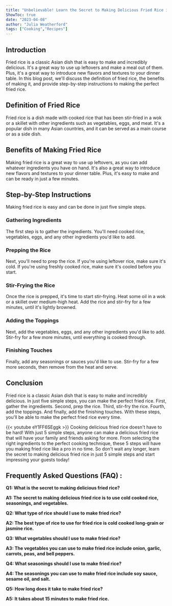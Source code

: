 ```yaml
---
title: "Unbelievable! Learn the Secret to Making Delicious Fried Rice in Just 5 Simple Steps!"
ShowToc: true 
date: "2023-04-08"
author: "Julia Weatherford" 
tags: ["Cooking","Recipes"]
---
```

## Introduction

Fried rice is a classic Asian dish that is easy to make and incredibly delicious. It's a great way to use up leftovers and make a meal out of them. Plus, it's a great way to introduce new flavors and textures to your dinner table. In this blog post, we'll discuss the definition of fried rice, the benefits of making it, and provide step-by-step instructions to making the perfect fried rice. 

## Definition of Fried Rice

Fried rice is a dish made with cooked rice that has been stir-fried in a wok or a skillet with other ingredients such as vegetables, eggs, and meat. It's a popular dish in many Asian countries, and it can be served as a main course or as a side dish. 

## Benefits of Making Fried Rice

Making fried rice is a great way to use up leftovers, as you can add whatever ingredients you have on hand. It's also a great way to introduce new flavors and textures to your dinner table. Plus, it's easy to make and can be ready in just a few minutes. 

## Step-by-Step Instructions

Making fried rice is easy and can be done in just five simple steps. 

### Gathering Ingredients

The first step is to gather the ingredients. You'll need cooked rice, vegetables, eggs, and any other ingredients you'd like to add. 

### Prepping the Rice

Next, you'll need to prep the rice. If you're using leftover rice, make sure it's cold. If you're using freshly cooked rice, make sure it's cooled before you start. 

### Stir-Frying the Rice

Once the rice is prepped, it's time to start stir-frying. Heat some oil in a wok or a skillet over medium-high heat. Add the rice and stir-fry for a few minutes, until it's lightly browned. 

### Adding the Toppings

Next, add the vegetables, eggs, and any other ingredients you'd like to add. Stir-fry for a few more minutes, until everything is cooked through. 

### Finishing Touches

Finally, add any seasonings or sauces you'd like to use. Stir-fry for a few more seconds, then remove from the heat and serve. 

## Conclusion

Fried rice is a classic Asian dish that is easy to make and incredibly delicious. In just five simple steps, you can make the perfect fried rice. First, gather the ingredients. Second, prep the rice. Third, stir-fry the rice. Fourth, add the toppings. And finally, add the finishing touches. With these steps, you'll be able to make the perfect fried rice every time.

{{< youtube eY1FF6SEggk >}} 
Cooking delicious fried rice doesn't have to be hard! With just 5 simple steps, anyone can make a delicious fried rice that will have your family and friends asking for more. From selecting the right ingredients to the perfect cooking technique, these 5 steps will have you making fried rice like a pro in no time. So don't wait any longer, learn the secret to making delicious fried rice in just 5 simple steps and start impressing your guests today!

## Frequently Asked Questions (FAQ) :
**Q1: What is the secret to making delicious fried rice?**

**A1: The secret to making delicious fried rice is to use cold cooked rice, seasonings, and vegetables.**

**Q2: What type of rice should I use to make fried rice?**

**A2: The best type of rice to use for fried rice is cold cooked long-grain or jasmine rice.**

**Q3: What vegetables should I use to make fried rice?**

**A3: The vegetables you can use to make fried rice include onion, garlic, carrots, peas, and bell peppers.**

**Q4: What seasonings should I use to make fried rice?**

**A4: The seasonings you can use to make fried rice include soy sauce, sesame oil, and salt.**

**Q5: How long does it take to make fried rice?**

**A5: It takes about 15 minutes to make fried rice.**




